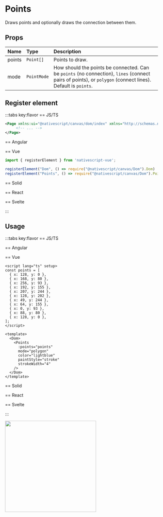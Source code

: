 # Points

Draws points and optionally draws the connection between them.


## Props

| Name   | Type        | Description                                                                                                                                                |
| :----- | :---------- | :--------------------------------------------------------------------------------------------------------------------------------------------------------- |
| points | `Point[]`   | Points to draw.                                                                                                                                            |
| mode   | `PointMode` | How should the points be connected. Can be `points` (no connection), `lines` (connect pairs of points), or `polygon` (connect lines). Default is `points`. |


## Register element
:::tabs key:flavor
== JS/TS

```xml
<Page xmlns:ui="@nativescript/canvas/dom/index" xmlns="http://schemas.nativescript.org/tns.xsd">
     <!-- ... -->
</Page>
```

== Angular


== Vue

```ts
import { registerElement } from 'nativescript-vue';

registerElement("Dom", () => require("@nativescript/canvas/Dom").Dom)
registerElement("Points", () => require("@nativescript/canvas/Dom").Points)
```

== Solid


== React



== Svelte


:::


## Usage

:::tabs key:flavor
== JS/TS



== Angular



== Vue

```vue
<script lang="ts" setup>
const points = [
  { x: 128, y: 0 },
  { x: 168, y: 80 },
  { x: 256, y: 93 },
  { x: 192, y: 155 },
  { x: 207, y: 244 },
  { x: 128, y: 202 },
  { x: 49, y: 244 },
  { x: 64, y: 155 },
  { x: 0, y: 93 },
  { x: 88, y: 80 },
  { x: 128, y: 0 },
];
</script>

<template>
  <Dom>
    <Points 
      :points="points" 
      mode="polygon" 
      color="lightblue" 
      paintStyle="stroke" 
      strokeWidth="4" 
    />
  </Dom>
</template>
```

== Solid


== React


== Svelte


:::

<img height="300px" width="300px" src="/img/points.webp"/>
